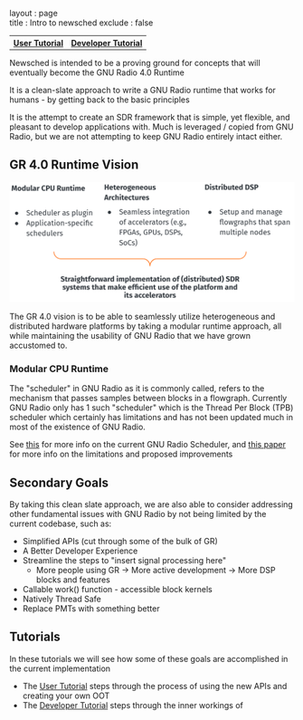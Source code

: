 layout : page  
title : Intro to newsched
exclude : false  

<table><tr>
<th><b><a href="user_tutorial/01_Intro">User Tutorial</a></b></th>
<th><b><a href="dev_tutorial/01_Intro">Developer Tutorial</a></b></th>
</tr></table>


Newsched is intended to be a proving ground for concepts that will eventually
become the GNU Radio 4.0 Runtime

It is a clean-slate approach to write a GNU Radio runtime that works for humans -
by getting back to the basic principles

It is the attempt to create an SDR framework that is simple, yet flexible, and pleasant to develop applications with.  Much is leveraged / copied from GNU Radio, but we are not attempting to keep GNU Radio entirely intact either.


## GR 4.0 Runtime Vision

<!-- ![Vision](images/vision.png) -->
<img src="./images/vision.png" alt="Vision" width="600"/>

The GR 4.0 vision is to be able to seamlessly utilize heterogeneous and distributed
hardware platforms by taking a modular runtime approach, all while maintaining the 
usability of GNU Radio that we have grown accustomed to.

### Modular CPU Runtime
The "scheduler" in GNU Radio as it is commonly called, refers to the mechanism that passes
samples between blocks in a flowgraph.  Currently GNU Radio only has 1 such "scheduler" which is
the Thread Per Block (TPB) scheduler which certainly has limitations and has not been updated much 
in most of the existence of GNU Radio.  

See [this](http://www.trondeau.com/blog/2013/9/15/explaining-the-gnu-radio-scheduler.html) for more info on the current GNU Radio Scheduler, and [this paper](https://www.bastibl.net/bib/bloessl2019benchmarking/) for more info on the limitations and proposed improvements

## Secondary Goals

By taking this clean slate approach, we are also able to consider addressing other fundamental
issues with GNU Radio by not being limited by the current codebase, such as:

- Simplified APIs (cut through some of the bulk of GR)
- A Better Developer Experience
- Streamline the steps to "insert signal processing here"
    - More people using GR → More active development → More DSP blocks and features
- Callable work() function - accessible block kernels
- Natively Thread Safe
- Replace PMTs with something better

## Tutorials

In these tutorials we will see how some of these goals are accomplished in the current implementation

- The [User Tutorial](user_tutorial/01_Intro) steps through the process of using the new APIs and creating your own OOT
- The [Developer Tutorial](dev_tutorial/01_Intro) steps through the inner workings of 